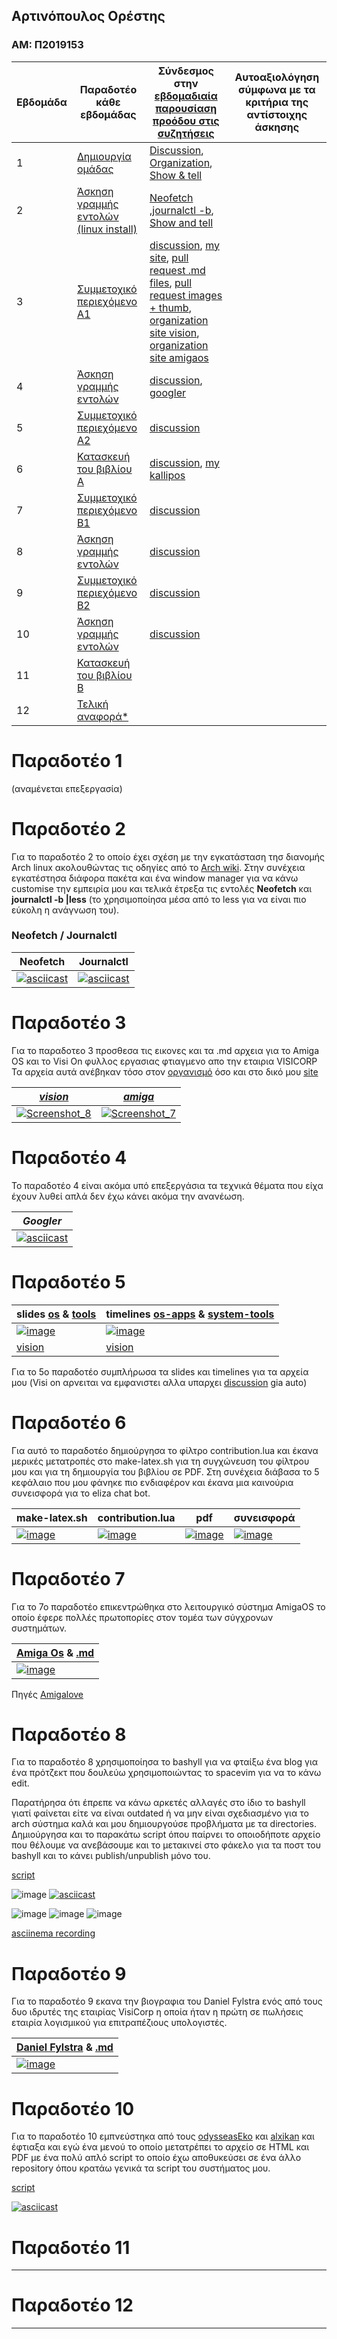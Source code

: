 ## Αρτινόπουλος Ορέστης
### ΑΜ: Π2019153

| Εβδομάδα | Παραδοτέο κάθε εβδομάδας | Σύνδεσμος στην [εβδομαδιαία παρουσίαση προόδου στις συζητήσεις](https://github.com/courses-ionio/help/discussions/categories/show-and-tell) | Αυτοαξιολόγηση σύμφωνα με τα κριτήρια της αντίστοιχης άσκησης |
| --- | --- | --- | --- |
| 1 |  [Δημιουργία ομάδας](#παραδοτέο-1) |[Discussion](https://github.com/courses-ionio/hci/discussions/1794#discussioncomment-3803609), [Organization](https://github.com/Second-Time-Is-The-Charm/Main), [Show & tell](https://github.com/courses-ionio/help/discussions/823)| |
| 2 | [Άσκηση γραμμής εντολών (linux install)](#παραδοτέο-2) |[Neofetch](https://asciinema.org/a/527935) ,[journalctl -b](https://asciinema.org/a/527939), [Show and tell](https://github.com/courses-ionio/help/discussions/1051)| |
| 3 | [Συμμετοχικό περιεχόμενο A1](#παραδοτέο-3) | [discussion](https://github.com/courses-ionio/help/discussions/1164), [my site](https://voltmaister-site1.netlify.app/), [pull request .md files](https://github.com/Second-Time-Is-The-Charm/_gallery/pull/1), [pull request images + thumb](https://github.com/Second-Time-Is-The-Charm/images/pull/1), [organization site vision](https://stitc-site.netlify.app/gallery/vision/), [organization site amigaos](https://stitc-site.netlify.app/gallery/amigaos/)| |
| 4 | [Άσκηση γραμμής εντολών](#παραδοτέο-4) | [discussion](https://github.com/courses-ionio/help/discussions/1346), [googler](https://asciinema.org/a/533238)| |
| 5 | [Συμμετοχικό περιεχόμενο A2](#παραδοτέο-5) |[discussion](https://github.com/courses-ionio/help/discussions/new?category=show-and-tell)| |
| 6 | [Κατασκευή του βιβλίου Α](#παραδοτέο-6) | [discussion](https://github.com/courses-ionio/help/discussions/1546), [my kallipos](https://github.com/voltmaister/kallipos) | |
| 7 | [Συμμετοχικό περιεχόμενο B1](#παραδοτέο-7) | [discussion](https://github.com/courses-ionio/help/discussions/1592) | |
| 8 | [Άσκηση γραμμής εντολών](#παραδοτέο-8) | [discussion](https://github.com/courses-ionio/help/discussions/1830) | |
| 9 | [Συμμετοχικό περιεχόμενο B2](#παραδοτέο-9) | [discussion](https://github.com/courses-ionio/help/discussions/1832) | |
| 10 | [Άσκηση γραμμής εντολών](#παραδοτέο-10) | [discussion](https://github.com/courses-ionio/help/discussions/1844) | |
| 11 | [Κατασκευή του βιβλίου Β](#παραδοτέο-11) | | |
| 12 | [Τελική αναφορά* ](#παραδοτέο-12) | | |

# Παραδοτέο 1
(αναμένεται επεξεργασία)

# Παραδοτέο 2

Για το παραδοτέο 2 το οποίο έχει σχέση με την εγκατάσταση τησ διανομής Arch linux ακολουθώντας τις οδηγίες από το [Arch wiki](https://wiki.archlinux.org/title/Installation_guide).
Στην συνέχεια εγκατέστησα διάφορα πακέτα και ένα window manager για να κάνω customise την εμπειρία μου και τελικά έτρεξα τις εντολές **__Neofetch__** και **__journalctl -b |less__** (το χρησιμοποίησα μέσα από το less για να είναι πιο εύκολη η ανάγνωση του). 

### Neofetch / Journalctl

<div align="center">

| Neofetch | Journalctl |
|---|---|
|[![asciicast](https://asciinema.org/a/527935.svg)](https://asciinema.org/a/527935)|[![asciicast](https://asciinema.org/a/527939.svg)](https://asciinema.org/a/527939)|
  
</div>

# Παραδοτέο 3

Για το παραδοτεο 3 προσθεσα τις εικονες και τα .md αρχεια για το Amiga OS και το Visi On φυλλος εργασιας φτιαγμενο απο την εταιρια VISICORP
Τα αρχεία αυτά ανέβηκαν τόσο στον [οργανισμό](https://master--stitc-site.netlify.app/) όσο και στο δικό μου [site](https://voltmaister-site1.netlify.app/)

| [ ***vision*** ](https://github.com/voltmaister/_gallery/blob/master/amigaos.md) | [ ***amiga*** ](https://github.com/voltmaister/_gallery/blob/master/vision.md)|
|--|--|
|[![Screenshot_8](https://user-images.githubusercontent.com/45509916/201348771-f8d5e31b-2d08-4af0-922f-c0218dca6f2c.png)](https://master--voltmaister-site1.netlify.app/gallery/vision/)|[![Screenshot_7](https://user-images.githubusercontent.com/45509916/201348759-f67307ee-9f4f-4358-9560-9a33812938b6.png)](https://master--voltmaister-site1.netlify.app/gallery/amigaos/)|

# Παραδοτέο 4 

Το παραδοτέο 4 είναι ακόμα υπό επεξεργάσια τα τεχνικά θέματα που είχα έχουν λυθεί απλά δεν έχω κάνει ακόμα την ανανέωση.

| ***Googler*** | 
|--|
|[![asciicast](https://asciinema.org/a/533238.svg)](https://asciinema.org/a/533238)|

# Παραδοτέο 5 

<div align="center">

| slides [os](https://github.com/voltmaister/site/blob/master/_slides/os.md) & [tools](https://github.com/voltmaister/site/blob/master/_slides/tools.md) | timelines [os-apps](https://github.com/voltmaister/site/blob/master/_timeline/os-apps.md) & [system-tools](https://github.com/voltmaister/site/blob/master/_timeline/system-tools.md) |
|------|--------|
|[![image](https://user-images.githubusercontent.com/45509916/201986789-cf04a288-b820-4647-b661-7848c7a89b51.png)](https://master--voltmaister-site1.netlify.app/slides/os/)| [![image](https://user-images.githubusercontent.com/45509916/201986921-07d6ee1a-8702-4e74-94ed-29eac6b9c202.png)](https://master--voltmaister-site1.netlify.app/timeline/os-apps/) |
| [vision](https://master--voltmaister-site1.netlify.app/slides/tools/) | [vision](https://master--voltmaister-site1.netlify.app/timeline/system-tools/) |

</div>

Για το 5ο παραδοτέο συμπλήρωσα τα slides και timelines για τα αρχεία μου (Visi on αρνειται να εμφανιστει αλλα υπαρχει [discussion](https://github.com/courses-ionio/help/discussions/1400) gia auto)

# Παραδοτέο 6

Για αυτό το παραδοτέο δημιούργησα το φίλτρο contribution.lua και έκανα μερικές μετατροπές στο make-latex.sh για τη συγχώνευση του φίλτρου μου και για τη δημιουργία του βιβλίου σε PDF. Στη συνέχεια διάβασα το 5 κεφάλαιο που μου φάνηκε πιο ενδιαφέρον και έκανα μια καινούρια συνεισφορά για το eliza chat bot.

|make-latex.sh|contribution.lua|pdf|συνεισφορά|
|------|-----|-----|----|
| [![image](https://user-images.githubusercontent.com/45509916/201988391-f189bc12-aec8-4603-9f41-85e095c2f0b5.png)](https://github.com/voltmaister/kallipos/blob/master/make-latex.sh) | [![image](https://user-images.githubusercontent.com/45509916/201988547-91feee80-240f-43f6-9edb-f4ed9ed58791.png)](https://github.com/voltmaister/kallipos/blob/master/contribution.lua) | [![image](https://user-images.githubusercontent.com/45509916/201988833-2785a77e-faac-4092-8e3c-5d8044ea4789.png)](https://github.com/voltmaister/kallipos/blob/master/book/book.pdf) | [![image](https://user-images.githubusercontent.com/45509916/201989001-92a36042-d826-4478-a263-2a2603fa10a8.png)](https://github.com/voltmaister/kallipos/blob/master/contribution/elizach05.md) |

# Παραδοτέο 7

Για το 7ο παραδοτέο επικεντρώθηκα στο λειτουργικό σύστημα AmigaOS το οποίο έφερε πολλές πρωτοπορίες στον τομέα των σύγχρονων συστημάτων.

<div align="center">

| [Amiga Os](https://github.com/voltmaister/site/blob/master/_includes/cs-amigaos.md) & [.md](https://github.com/voltmaister/site/blob/master/_case-study/amigaos.md) |
|-|
|[![image](https://user-images.githubusercontent.com/45509916/201989626-ecb25818-01bc-41dd-b6fb-bd2563cd3ef8.png)](https://master--voltmaister-site1.netlify.app/case-study/amigaos/)|

</div>

Πηγές
[Amigalove](https://www.amigalove.com/viewtopic.php?t=1765)

# Παραδοτέο 8

Για το παραδοτέο 8 χρησιμοποίησα το bashyll για να φταίξω ένα blog για ένα πρότζεκτ που δουλεύω χρησιμοποιώντας το spacevim για να το κάνω edit.

Παρατήρησα ότι έπρεπε να κάνω αρκετές αλλαγές στο ίδιο το bashyll γιατί φαίνεται είτε να είναι outdated ή να μην είναι σχεδιασμένο για το arch σύστημα καλά και μου δημιουργούσε προβλήματα με τα directories.
Δημιούργησα και το παρακάτω script όπου παίρνει το οποιοδήποτε αρχείο που θέλουμε να ανεβάσουμε και το μετακινεί στο φάκελο για τα ποστ του bashyll και το κάνει publish/unpublish μόνο του.

[script](https://github.com/voltmaister/scripts/blob/main/publish.sh)

![image](https://user-images.githubusercontent.com/45509916/205493460-41afa106-1620-4699-a7f5-30013cb59f02.png)
[![asciicast](https://asciinema.org/a/542488.svg)](https://asciinema.org/a/542488)

![image](https://user-images.githubusercontent.com/45509916/205489135-c7725b36-7e89-4753-9da8-49cde5f053c1.png)
![image](https://user-images.githubusercontent.com/45509916/205489243-11227091-480c-4231-8ecf-2109a7a53d9a.png)
![image](https://user-images.githubusercontent.com/45509916/205489257-a08cc4fb-0da7-406c-af81-e09309f8c31b.png)

[asciinema recording](https://asciinema.org/a/542468)

# Παραδοτέο 9

Για το παραδοτέο 9 εκανα την βιογραφια του Daniel Fylstra ενός από τους δυο ιδρυτές της εταιρίας VisiCorp η οποία ήταν η πρώτη σε πωλήσεις εταιρία λογισμικού για επιτραπέζιους υπολογιστές.

<div align="center">

| [Daniel Fylstra](https://github.com/voltmaister/site/blob/master/_includes/bio-fylstra.md) & [.md](https://github.com/voltmaister/site/blob/master/_biography/dan-fylstra.md) |
|-|
|[![image](https://user-images.githubusercontent.com/45509916/201990905-2cb501df-e1a6-4da3-ab73-ea83eaeead5e.png)](https://master--voltmaister-site1.netlify.app/biography/dan-fylstra/)|

</div>

# Παραδοτέο 10

Για το  παραδοτέο 10 εμπνεύστηκα από τους [odysseasEko](https://github.com/odysseasEko/) και [alxikan](https://github.com/alxikan/) και έφτιαξα και εγώ ένα μενού το οποίο μετατρέπει το αρχείο σε HTML και PDF με ένα πολύ απλό script το οποίο έχω αποθυκεύσει σε ένα άλλο repository όπου κρατάω γενικά τα script του συστήματος μου. 

[script](https://github.com/voltmaister/scripts/blob/main/converter.sh)

[![asciicast](https://asciinema.org/a/542515.svg)](https://asciinema.org/a/542515)

# Παραδοτέο 11

---

# Παραδοτέο 12

---
